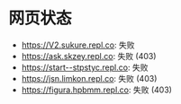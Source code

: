 # 网页状态
- https://V2.sukure.repl.co: 失败
- https://ask.skzey.repl.co: 失败 (403)
- https://start--stpstyc.repl.co: 失败
- https://jsn.limkon.repl.co: 失败 (403)
- https://figura.hpbmm.repl.co: 失败 (403)
